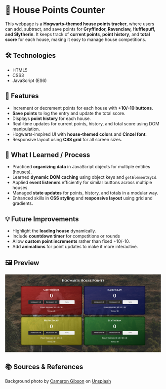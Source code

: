 # 🏰 House Points Counter

This webpage is a **Hogwarts-themed house points tracker**, where users can add, subtract, and save points for **Gryffindor, Ravenclaw, Hufflepuff, and Slytherin**. It keeps track of **current points**, **point history**, and **total score** for each house, making it easy to manage house competitions.

## 🛠️ Technologies
- HTML5  
- CSS3  
- JavaScript (ES6)

## 🚀 Features

- Increment or decrement points for each house with **+10/-10 buttons**.  
- **Save points** to log the entry and update the total score.  
- Displays **point history** for each house.  
- Real-time updates for current points, history, and total score using DOM manipulation.  
- Hogwarts-inspired UI with **house-themed colors** and **Cinzel font**.  
- Responsive layout using **CSS grid** for all screen sizes.

## 🧠 What I Learned / Process
- Practiced **organizing data** in JavaScript objects for multiple entities (houses).  
- Learned **dynamic DOM caching** using object keys and `getElementById`.  
- Applied **event listeners** efficiently for similar buttons across multiple houses.  
- Managed **state updates** for points, history, and totals in a modular way.  
- Enhanced skills in **CSS styling** and **responsive layout** using grid and gradients.

## 💡 Future Improvements
- Highlight the **leading house** dynamically.  
- Include **countdown timer** for competitions or rounds 
- Allow **custom point increments** rather than fixed +10/-10.  
- Add **animations** for point updates to make it more interactive.  

## 🖼️ Preview
![House Points Counter Screenshot](images/screenshot-housePointsCounter.png)

## 📚 Sources & References
Background photo by [Cameron Gibson](https://unsplash.com/@cgcreates?utm_content=creditCopyText&utm_medium=referral&utm_source=unsplash) on [Unsplash](https://unsplash.com/photos/white-smoke-coming-from-brown-and-green-mountain-wtLn23YbuTE?utm_content=creditCopyText&utm_medium=referral&utm_source=unsplash")
